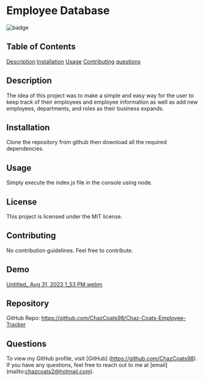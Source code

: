 # Employee Database 

  ![badge](https://img.shields.io/badge/license-MIT-blue.svg)

  ## Table of Contents
  [Description](#description)
  [Installation](#installation)
  [Usage](#usage)
  [Contributing](#contributing)
  [questions](#questions)


  ## Description
  The idea of this project was to make a simple and easy way for the user to keep track of their employees and employee information as well as add new employees, departments, and roles as their business expands.

  ## Installation
  Clone the repository from github then download all the required dependencies.

  ## Usage 
  Simply execute the index.js file in the console using node.

  ## License
  This project is licensed under the MIT license.

  ## Contributing
  No contribution guidelines. Feel free to contribute.

  ## Demo
  [Untitled_ Aug 31, 2023 1_53 PM.webm](https://github.com/ChazCoats98/Chaz-Coats-Employee-Tracker/assets/134428862/b1bc6110-d1a4-41df-a82c-4adfccff3432)


  ## Repository
  GitHub Repo: https://github.com/ChazCoats98/Chaz-Coats-Employee-Tracker
  
  ## Questions
  To view my GitHub profile, visit [GitHub] (https://github.com/ChazCoats98).
  <br/>
  If you have any questions, feel free to reach out to me at [email] (mailto:chazcoats2@hotmail.com).


